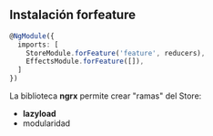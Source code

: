 ## Instalación __forfeature__

```ts
@NgModule({
  imports: [
    StoreModule.forFeature('feature', reducers),
    EffectsModule.forFeature([]),
  ]
})
```

La biblioteca **ngrx** permite crear "ramas" del Store:
- **lazyload**
- modularidad